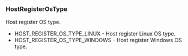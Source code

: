 ### HostRegisterOsType
Host register OS type.

- HOST_REGISTER_OS_TYPE_LINUX - Host register Linux OS type.
- HOST_REGISTER_OS_TYPE_WINDOWS - Host register Windows OS type.
